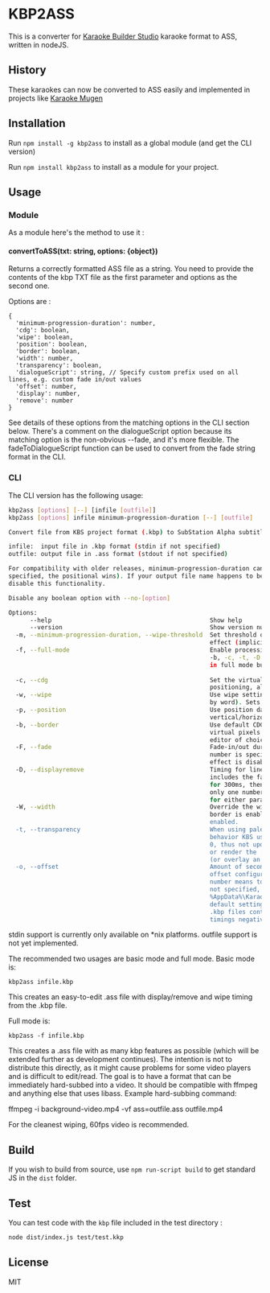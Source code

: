 # KBP2ASS

This is a converter for [Karaoke Builder Studio](https://www.karaokebuilder.com/kbstudio.php) karaoke format to ASS, written in nodeJS.

## History

These karaokes can now be converted to ASS easily and implemented in projects like [Karaoke Mugen](http://karaokes.moe)

## Installation

Run `npm install -g kbp2ass` to install as a global module (and get the CLI version)

Run `npm install kbp2ass` to install as a module for your project.

## Usage

### Module

As a module here's the method to use it :

#### convertToASS(txt: string, options: {object})

Returns a correctly formatted ASS file as a string. You need to provide the contents of the kbp TXT file as the first parameter and options as the second one.

Options are :

```JS
{
  'minimum-progression-duration': number,
  'cdg': boolean,
  'wipe': boolean,
  'position': boolean,
  'border': boolean,
  'width': number,
  'transparency': boolean,
  'dialogueScript': string, // Specify custom prefix used on all lines, e.g. custom fade in/out values
  'offset': number,
  'display': number,
  'remove': number
}
```

See details of these options from the matching options in the CLI section below. There's a comment on the dialogueScript option because its matching option is the non-obvious --fade, and it's more flexible. The fadeToDialogueScript function can be used to convert from the fade string format in the CLI.

### CLI

The CLI version has the following usage:

```sh
kbp2ass [options] [--] [infile [outfile]]
kbp2ass [options] infile minimum-progression-duration [--] [outfile]

Convert file from KBS project format (.kbp) to SubStation Alpha subtitle (.ass)

infile:  input file in .kbp format (stdin if not specified)
outfile: output file in .ass format (stdout if not specified)

For compatibility with older releases, minimum-progression-duration can be specified as a positional parameter instead of an option (if both are
specified, the positional wins). If your output file name happens to be a number, use -- at some point before the second positional parameter to
disable this functionality.

Disable any boolean option with --no-[option]

Options:
      --help                                            Show help                                                                        [boolean]
      --version                                         Show version number                                                              [boolean]
  -m, --minimum-progression-duration, --wipe-threshold  Set threshold of syllable display time in milliseconds before using progressive wipe
                                                        effect (implicit default 1000)                                                    [number]
  -f, --full-mode                                       Enable processing of all positional and style information in the KBS project file (-w, -p,
                                                        -b, -c, -t, -D -1). To unset any particular options use --no-{option}. For example, to run
                                                        in full mode but with no border set, use "-f --no-b" or "--full-mode --no-border".
                                                                                                                                         [boolean]
  -c, --cdg                                             Set the virtual resolution of the destination file to that of CDG graphics, enabling
                                                        positioning, alignment, and font size to work as they do in KBS.                 [boolean]
  -w, --wipe                                            Use wipe setting from project file (progressive wipe effect unless wiping is set to word
                                                        by word). Sets -m to 0 if not otherwise set.                                     [boolean]
  -p, --position                                        Use position data from project file. This includes alignment as well as
                                                        vertical/horizontal offset. Strongly recommended to use with -c option.          [boolean]
  -b, --border                                          Use default CDG border (12 pixels from top of screen). If -c option is used, these are
                                                        virtual pixels. To use a custom border, set --no-border and add a border in your video
                                                        editor of choice.                                                                [boolean]
  -F, --fade                                            Fade-in/out duration for line display in milliseconds. Defaults to 300,200. If only one
                                                        number is specified it is used for both fade in and out. If 0 or 0,0 is specified, fade
                                                        effect is disabled entirely.                                                      [string]
  -D, --displayremove                                   Timing for line display/remove in milliseconds. Defaults to 1000,100. Note that this time
                                                        includes the fade, so e.g. fade in of 300 and display of 1000 means that the line fades in
                                                        for 300ms, then continues displaying at full opacity for 700ms before wiping starts. If
                                                        only one number is specified it is used for both display and remove. If -1 is specified
                                                        for either parameter, display/remove timings from the .kbp are used.              [string]
  -W, --width                                           Override the width in the virtual resolution. E.g. set to 384 to get 16:9 aspect ratio if
                                                        border is enabled, and 341 if it's not. This only has any effect with the --cdg option
                                                        enabled.                                                                          [number]
  -t, --transparency                                    When using palette color 0, always treat it as transparent. This more closely models the
                                                        behavior KBS uses when generating a CDG, because drawing in the background color XORs with
                                                        0, thus not updating the screen. This setting will only be noticeable if you overlap text
                                                        or render the .ass against a different background color than is defined in the kbp file
                                                        (or overlay an image/video).                                                     [boolean]
  -o, --offset                                          Amount of seconds to adjust the timings in the .ass file. This can be used to match the
                                                        offset configured in the KBS Studio Settings or to add time for an intro video. A negative
                                                        number means to adjust the timings to occur before the time specified in the .kbp file. If
                                                        not specified, the program will attempt to read from the KBS configuration file in
                                                        %AppData%\Karaoke Builder\data_studio.ini. If unable, it will be set to 0. Note that the
                                                        default setting in KBS is -0.2 seconds, but it is recommended to set it to 0 to make the
                                                        .kbp files contain the true timing. If this offset would make any display/remove or wipe
                                                        timings negative, those become 0.                                                 [number]

```

stdin support is currently only available on \*nix platforms. outfile support is not yet implemented.

The recommended two usages are basic mode and full mode. Basic mode is:

`kbp2ass infile.kbp`

This creates an easy-to-edit .ass file with display/remove and wipe timing from the .kbp file.

Full mode is:

`kbp2ass -f infile.kbp`

This creates a .ass file with as many kbp features as possible (which will be extended further as development continues). The intention is not to distribute this directly, as it might cause problems for some video players and is difficult to edit/read. The goal is to have a format that can be immediately hard-subbed into a video. It should be compatible with ffmpeg and anything else that uses libass. Example hard-subbing command:

ffmpeg -i background-video.mp4 -vf ass=outfile.ass outfile.mp4

For the cleanest wiping, 60fps video is recommended.

## Build

If you wish to build from source, use `npm run-script build` to get standard JS in the `dist` folder.

## Test

You can test code with the `kbp` file included in the test directory :

```sh
node dist/index.js test/test.kkp
```

## License

MIT
